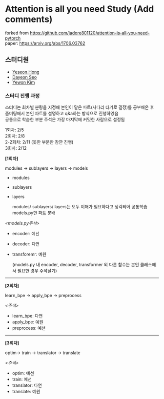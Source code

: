 # Attention is all you need Study (Add comments)
forked from https://github.com/jadore801120/attention-is-all-you-need-pytorch  
paper: https://arxiv.org/abs/1706.03762
</br>

## 스터디원
- [Yeseon Hong](https://github.com/nassunii)
- [Dayeon Seo](https://github.com/dayeon-seo)
- [Yewon Kim](https://github.com/yewonkim01)



### 스터디 진행 과정
스터디는 회차별 분량을 지정해 본인이 맡은 파트(사다리 타기로 결정)를 공부해온 후  
줌미팅에서 본인 파트를 설명하고 q&a하는 방식으로 진행하였음  
공통으로 학습한 부분 주석은 가장 마지막에 커밋한 사람으로 설정됨

1회차: 2/5  
2회차: 2/8  
2-2회차: 2/11 (못한 부분만 잠깐 진행)  
3회차: 2/12

**[1회차]**  

modules -> sublayers -> layers -> models
- modules
- sublayers
- layers

  modules/ sublayers/ layers는 모두 이해가 필요하다고 생각되어 공통학습
  models.py만 파트 분배
  
*<models.py주석>*
- encoder: 예선
- decoder: 다연
- transforemr: 예원

  (models.py 내 encoder, decoder, transformer 외 다른 함수는 본인 클래스에서 필요한 경우 주석달기)
---

**[2회차]**  

learn_bpe -> apply_bpe -> preprocess

*<주석>*
- learn_bpe: 다연
- apply_bpe: 예원
- preprocess: 예선
----

**[3회차]**  

optim-> train -> translator -> translate

*<주석>*
- optim: 예선
- train: 예선
- translator: 다연
- translate: 예원

  
